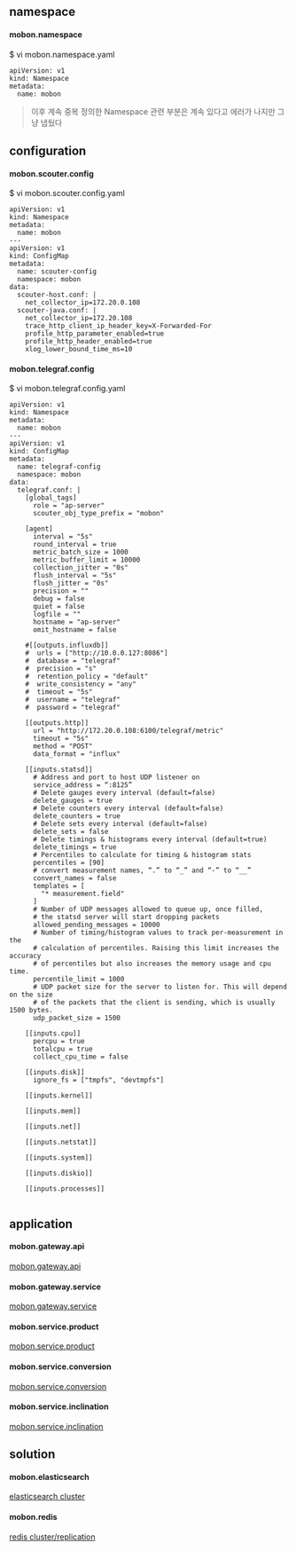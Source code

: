 ## namespace

#### mobon.namespace
$ vi mobon.namespace.yaml
```
apiVersion: v1
kind: Namespace
metadata:
  name: mobon
```

> 이후 계속 중복 정의한 Namespace 관련 부분은 계속 있다고 에러가 나지만 그냥 냅뒀다

## configuration

#### mobon.scouter.config
$ vi mobon.scouter.config.yaml
```
apiVersion: v1
kind: Namespace
metadata:
  name: mobon
---
apiVersion: v1
kind: ConfigMap
metadata:
  name: scouter-config
  namespace: mobon
data:
  scouter-host.conf: |
    net_collector_ip=172.20.0.108
  scouter-java.conf: |
    net_collector_ip=172.20.108
    trace_http_client_ip_header_key=X-Forwarded-For
    profile_http_parameter_enabled=true
    profile_http_header_enabled=true
    xlog_lower_bound_time_ms=10

```

#### mobon.telegraf.config
$ vi mobon.telegraf.config.yaml
```
apiVersion: v1
kind: Namespace
metadata:
  name: mobon
---
apiVersion: v1
kind: ConfigMap
metadata:
  name: telegraf-config
  namespace: mobon
data:
  telegraf.conf: |
    [global_tags]
      role = "ap-server"
      scouter_obj_type_prefix = "mobon"
    
    [agent]
      interval = "5s"
      round_interval = true
      metric_batch_size = 1000
      metric_buffer_limit = 10000
      collection_jitter = "0s"
      flush_interval = "5s"
      flush_jitter = "0s"
      precision = ""
      debug = false
      quiet = false
      logfile = ""
      hostname = "ap-server"
      omit_hostname = false
    
    #[[outputs.influxdb]]
    #  urls = ["http://10.0.0.127:8086"]
    #  database = "telegraf"
    #  precision = "s"
    #  retention_policy = "default"
    #  write_consistency = "any"
    #  timeout = "5s"
    #  username = "telegraf"
    #  password = "telegraf"
    
    [[outputs.http]]
      url = "http://172.20.0.108:6100/telegraf/metric"
      timeout = "5s"
      method = "POST"
      data_format = "influx"
    
    [[inputs.statsd]]
      # Address and port to host UDP listener on
      service_address = “:8125”
      # Delete gauges every interval (default=false)
      delete_gauges = true
      # Delete counters every interval (default=false)
      delete_counters = true
      # Delete sets every interval (default=false)
      delete_sets = false
      # Delete timings & histograms every interval (default=true)
      delete_timings = true
      # Percentiles to calculate for timing & histogram stats
      percentiles = [90]
      # convert measurement names, “.” to “_” and “-” to “__”
      convert_names = false
      templates = [
        "* measurement.field"
      ]
      # Number of UDP messages allowed to queue up, once filled,
      # the statsd server will start dropping packets
      allowed_pending_messages = 10000
      # Number of timing/histogram values to track per-measurement in the
      # calculation of percentiles. Raising this limit increases the accuracy
      # of percentiles but also increases the memory usage and cpu time.
      percentile_limit = 1000
      # UDP packet size for the server to listen for. This will depend on the size
      # of the packets that the client is sending, which is usually 1500 bytes.
      udp_packet_size = 1500
    
    [[inputs.cpu]]
      percpu = true
      totalcpu = true
      collect_cpu_time = false
    
    [[inputs.disk]]
      ignore_fs = ["tmpfs", "devtmpfs"]
    
    [[inputs.kernel]]
    
    [[inputs.mem]]
    
    [[inputs.net]]
    
    [[inputs.netstat]]
    
    [[inputs.system]]
    
    [[inputs.diskio]]
    
    [[inputs.processes]]
    
```

## application

#### mobon.gateway.api
[mobon.gateway.api](create.object.script/application/mobon.gateway.api.md)

#### mobon.gateway.service
[mobon.gateway.service](create.object.script/application/mobon.gateway.service.md)

#### mobon.service.product
[mobon.service.product](create.object.script/application/mobon.service.product.md)

#### mobon.service.conversion
[mobon.service.conversion](create.object.script/application/mobon.service.conversion.md)

#### mobon.service.inclination
[mobon.service.inclination](create.object.script/application/mobon.service.inclination.md)

## solution

#### mobon.elasticsearch
[elasticsearch cluster](create.object.script/solution/mobon.elasticsearch.md)

#### mobon.redis
[redis cluster/replication](create.object.script/solution/mobon.redis.md)
